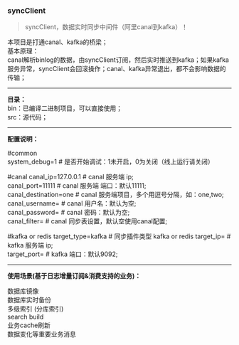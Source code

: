 ### **syncClient**

>   syncClient，数据实时同步中间件（阿里canal到kafka）！

 本项目是打通canal、kafka的桥梁；  
 基本原理：  
 canal解析binlog的数据，由syncClient订阅，然后实时推送到kafka；如果kafka服务异常，syncClient会回滚操作；canal、kafka异常退出，都不会影响数据的传输；


---

**目录：**  
bin：已编译二进制项目，可以直接使用；  
src：源代码；  

---

**配置说明：**

#common  
system_debug=1          # 是否开始调试：1未开启，0为关闭（线上运行请关闭）  

#canal
canal_ip=127.0.0.1      # canal 服务端 ip;  
canal_port=11111        # canal 服务端 端口：默认11111;  
canal_destination=one   # canal 服务端项目，多个用逗号分隔，如：one,two;
canal_username=         # canal 用户名：默认为空;  
canal_password=         # canal 密码：默认为空;  
canal_filter=           # canal 同步表设置，默认空使用canal配置; 

#kafka or redis
target_type=kafka           # 同步插件类型 kafka or redis 
target_ip=              # kafka 服务端 ip;  
target_port=            # kafka 端口：默认9092;   

---

**使用场景(基于日志增量订阅&消费支持的业务)：**

数据库镜像  
数据库实时备份  
多级索引 (分库索引)  
search build  
业务cache刷新  
数据变化等重要业务消息  